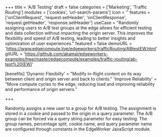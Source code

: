 +++
title = 'A/B Testing'
draft = false
categories = ['Marketing', 'Traffic Routing']
modules = ['cookies', 'url-search-params']
icon = ''
features = ['onClientRequest', 'request.setHeader', 'onClientResponse', 'request.getHeader', 'response.setHeader']
useCase = "Randomly assigning users to A/B test groups at the edge allows for efficient testing and data collection without impacting the origin server. This improves the flexibility and speed of A/B testing, leading to better insights and optimization of user experiences."
featured = false
demoURL = 'https://www.edgecompute.live/edgeworkers/trafficRouting/ABtestEW.html'
gitURL = 'https://github.com/akamai/edgeworkers-examples/tree/master/edgecompute/examples/traffic-routing/ab-test%20(EW)'

[benefits]
	'Dynamic Flexibilty' = "Modify in-flight content on its way between client and origin server and back to clients."
	'Improve Reliability' = "Move compute cycles to the edge, reducing load and improving reliability and performance of origin servers."

+++

Randomly assigns a new user to a group for A/B testing. The assignment is stored in a cookie and passed to the origin in a query parameter. The A/B group can be forced via a query string parameter for easy testing. The group names, percentage split, cookie name, and query parameter name are configured through constants in the EdgeWorker JavaScript module.